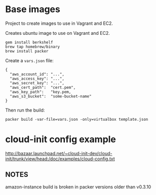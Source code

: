 Base images
===========

Project to create images to use in Vagrant and EC2.

Creates ubuntu image to use on Vagrant and EC2.


```
gem install berkshelf
brew tap homebrew/binary
brew install packer
```

Create a `vars.json` file:
```
{
  "aws_account_id": "...",
  "aws_access_key": "...",
  "aws_secret_key": "...",
  "aws_cert_path":  "cert.pem",
  "aws_key_path":   "key.pem,
  "aws_s3_bucket":  "some-bucket-name"
}
```

Then run the build:
```
packer build -var-file=vars.json -only=virtualbox template.json
```

# cloud-init config example
http://bazaar.launchpad.net/~cloud-init-dev/cloud-init/trunk/view/head:/doc/examples/cloud-config.txt


NOTES
------

amazon-instance build is broken in packer versions older than v0.3.10

